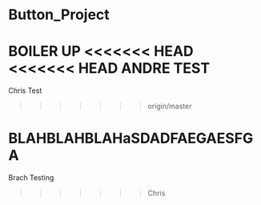 # Button_Project
BOILER UP
<<<<<<< HEAD
<<<<<<< HEAD
ANDRE TEST
=======
Chris Test
>>>>>>> origin/master




BLAHBLAHBLAHaSDADFAEGAESFGA
=======

Brach Testing
>>>>>>> Chris
